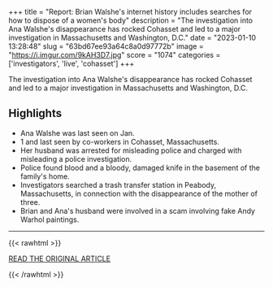 +++
title = "Report: Brian Walshe's internet history includes searches for how to dispose of a women's body"
description = "The investigation into Ana Walshe's disappearance has rocked Cohasset and led to a major investigation in Massachusetts and Washington, D.C."
date = "2023-01-10 13:28:48"
slug = "63bd67ee93a64c8a0d97772b"
image = "https://i.imgur.com/9kAH3D7.jpg"
score = "1074"
categories = ['investigators', 'live', 'cohasset']
+++

The investigation into Ana Walshe's disappearance has rocked Cohasset and led to a major investigation in Massachusetts and Washington, D.C.

## Highlights

- Ana Walshe was last seen on Jan.
- 1 and last seen by co-workers in Cohasset, Massachusetts.
- Her husband was arrested for misleading police and charged with misleading a police investigation.
- Police found blood and a bloody, damaged knife in the basement of the family's home.
- Investigators searched a trash transfer station in Peabody, Massachusetts, in connection with the disappearance of the mother of three.
- Brian and Ana's husband were involved in a scam involving fake Andy Warhol paintings.

---

{{< rawhtml >}}
  <p class="article-category">
    <a target="_blank" href="https://www.boston.com/news/crime/2023/01/09/ana-walshe-brian-walshe-case-updates/?p1=hp_primary">READ THE ORIGINAL ARTICLE</a>
  </p>
{{< /rawhtml >}}

